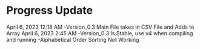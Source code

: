 # Progress Update

April 6, 2023 12:18 AM
  -Version_0.3 Main File takes in CSV File and Adds to Array
April 6, 2023 2:45 AM
  -Version_0.3 Is Stable, use v4 when compiling and running
  -Alphabetical Order Sorting Not Working
 
